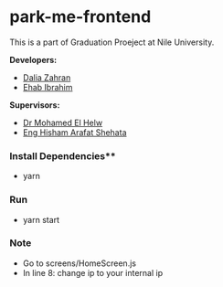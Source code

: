 # park-me-frontend
This is a part of Graduation Proeject at Nile University.

**Developers:**
  - [Dalia Zahran](https://github.com/DaliaZahran)
  - [Ehab Ibrahim](http://github.com/ehabibrahimh)  

**Supervisors:**
  - [Dr Mohamed El Helw](https://www.linkedin.com/in/mohamedelhelw/)  
  - [Eng Hisham Arafat Shehata](https://www.linkedin.com/in/hisham-arafat-a7a69230)  


### Install Dependencies**
  - yarn
  
### Run
  - yarn start

### Note
  - Go to screens/HomeScreen.js
  - In line 8: change ip to your internal ip

